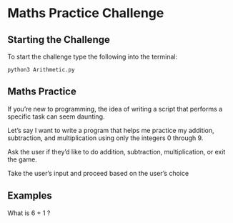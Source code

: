 # Maths Practice Challenge

## Starting the Challenge

To start the challenge type the following into the terminal:

```language-shell
python3 Arithmetic.py
```

## Maths Practice 

If you’re new to programming, the idea of writing a script that performs a specific task can seem daunting.

Let’s say I want to write a program that helps me practice my addition, subtraction, and multiplication using only the integers 0 through 9. 

Ask the user if they’d like to do addition, subtraction, multiplication, or exit the game.

Take the user’s input and proceed based on the user’s choice

## Examples
What is 6 + 1 ?
